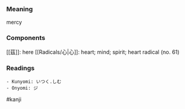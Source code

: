### Meaning

mercy

### Components

[[茲]]: here [[Radicals/心|心]]: heart; mind; spirit; heart radical (no. 61)

### Readings

```
- Kunyomi: いつく.しむ
- Onyomi: ジ
```

#kanji